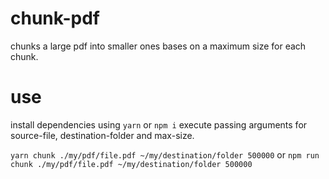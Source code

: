 # chunk-pdf
chunks a large pdf into smaller ones bases on a maximum size for each chunk.

# use
install dependencies using `yarn` or `npm i`
execute passing arguments for source-file, destination-folder and max-size.

`yarn chunk ./my/pdf/file.pdf ~/my/destination/folder 500000`
or
`npm run chunk ./my/pdf/file.pdf ~/my/destination/folder 500000`
